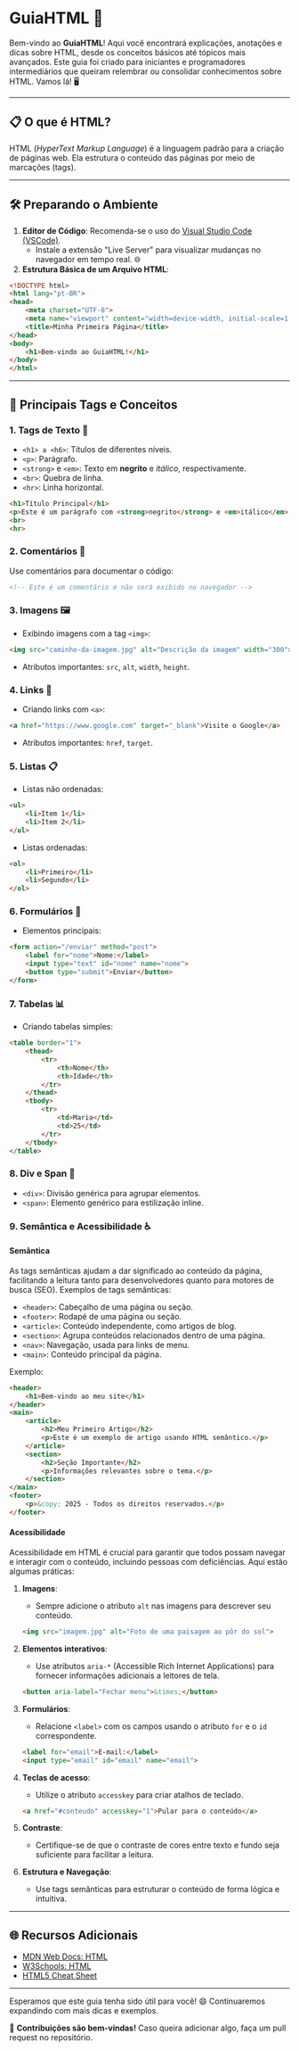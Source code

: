 # GuiaHTML 🚀

Bem-vindo ao **GuiaHTML**! Aqui você encontrará explicações, anotações e dicas sobre HTML, desde os conceitos básicos até tópicos mais avançados. Este guia foi criado para iniciantes e programadores intermediários que queiram relembrar ou consolidar conhecimentos sobre HTML. Vamos lá! 🖥️

---

## 📋 O que é HTML?
HTML (*HyperText Markup Language*) é a linguagem padrão para a criação de páginas web. Ela estrutura o conteúdo das páginas por meio de marcações (tags).

---

## 🛠️ Preparando o Ambiente
1. **Editor de Código**: Recomenda-se o uso do [Visual Studio Code (VSCode)](https://code.visualstudio.com/).
   - Instale a extensão "Live Server" para visualizar mudanças no navegador em tempo real. 🌐
2. **Estrutura Básica de um Arquivo HTML**:
```html
<!DOCTYPE html>
<html lang="pt-BR">
<head>
    <meta charset="UTF-8">
    <meta name="viewport" content="width=device-width, initial-scale=1.0">
    <title>Minha Primeira Página</title>
</head>
<body>
    <h1>Bem-vindo ao GuiaHTML!</h1>
</body>
</html>
```
---

## 📖 Principais Tags e Conceitos

### 1. **Tags de Texto** 📝
- `<h1> a <h6>`: Títulos de diferentes níveis.
- `<p>`: Parágrafo.
- `<strong>` e `<em>`: Texto em **negrito** e *itálico*, respectivamente.
- `<br>`: Quebra de linha.
- `<hr>`: Linha horizontal.

```html
<h1>Título Principal</h1>
<p>Este é um parágrafo com <strong>negrito</strong> e <em>itálico</em>.</p>
<br>
<hr>
```

### 2. **Comentários** 💬
Use comentários para documentar o código:
```html
<!-- Este é um comentário e não será exibido no navegador -->
```

### 3. **Imagens** 🖼️
- Exibindo imagens com a tag `<img>`:
```html
<img src="caminho-da-imagem.jpg" alt="Descrição da imagem" width="300">
```
  - Atributos importantes: `src`, `alt`, `width`, `height`.

### 4. **Links** 🔗
- Criando links com `<a>`:
```html
<a href="https://www.google.com" target="_blank">Visite o Google</a>
```
  - Atributos importantes: `href`, `target`.

### 5. **Listas** 📋
- Listas não ordenadas:
```html
<ul>
    <li>Item 1</li>
    <li>Item 2</li>
</ul>
```
- Listas ordenadas:
```html
<ol>
    <li>Primeiro</li>
    <li>Segundo</li>
</ol>
```

### 6. **Formulários** 📑
- Elementos principais:
```html
<form action="/enviar" method="post">
    <label for="nome">Nome:</label>
    <input type="text" id="nome" name="nome">
    <button type="submit">Enviar</button>
</form>
```

### 7. **Tabelas** 📊
- Criando tabelas simples:
```html
<table border="1">
    <thead>
        <tr>
            <th>Nome</th>
            <th>Idade</th>
        </tr>
    </thead>
    <tbody>
        <tr>
            <td>Maria</td>
            <td>25</td>
        </tr>
    </tbody>
</table>
```

### 8. **Div e Span** 🧩
- `<div>`: Divisão genérica para agrupar elementos.
- `<span>`: Elemento genérico para estilização inline.

### 9. **Semântica e Acessibilidade** ♿

#### Semântica
As tags semânticas ajudam a dar significado ao conteúdo da página, facilitando a leitura tanto para desenvolvedores quanto para motores de busca (SEO). Exemplos de tags semânticas:
- `<header>`: Cabeçalho de uma página ou seção.
- `<footer>`: Rodapé de uma página ou seção.
- `<article>`: Conteúdo independente, como artigos de blog.
- `<section>`: Agrupa conteúdos relacionados dentro de uma página.
- `<nav>`: Navegação, usada para links de menu.
- `<main>`: Conteúdo principal da página.

Exemplo:
```html
<header>
    <h1>Bem-vindo ao meu site</h1>
</header>
<main>
    <article>
        <h2>Meu Primeiro Artigo</h2>
        <p>Este é um exemplo de artigo usando HTML semântico.</p>
    </article>
    <section>
        <h2>Seção Importante</h2>
        <p>Informações relevantes sobre o tema.</p>
    </section>
</main>
<footer>
    <p>&copy; 2025 - Todos os direitos reservados.</p>
</footer>
```

#### Acessibilidade
Acessibilidade em HTML é crucial para garantir que todos possam navegar e interagir com o conteúdo, incluindo pessoas com deficiências. Aqui estão algumas práticas:

1. **Imagens**:
   - Sempre adicione o atributo `alt` nas imagens para descrever seu conteúdo.
   ```html
   <img src="imagem.jpg" alt="Foto de uma paisagem ao pôr do sol">
   ```

2. **Elementos interativos**:
   - Use atributos `aria-*` (Accessible Rich Internet Applications) para fornecer informações adicionais a leitores de tela.
   ```html
   <button aria-label="Fechar menu">&times;</button>
   ```

3. **Formulários**:
   - Relacione `<label>` com os campos usando o atributo `for` e o `id` correspondente.
   ```html
   <label for="email">E-mail:</label>
   <input type="email" id="email" name="email">
   ```

4. **Teclas de acesso**:
   - Utilize o atributo `accesskey` para criar atalhos de teclado.
   ```html
   <a href="#conteudo" accesskey="1">Pular para o conteúdo</a>
   ```

5. **Contraste**:
   - Certifique-se de que o contraste de cores entre texto e fundo seja suficiente para facilitar a leitura.

6. **Estrutura e Navegação**:
   - Use tags semânticas para estruturar o conteúdo de forma lógica e intuitiva.

---

## 🌐 Recursos Adicionais
- [MDN Web Docs: HTML](https://developer.mozilla.org/pt-BR/docs/Web/HTML)
- [W3Schools: HTML](https://www.w3schools.com/html/)
- [HTML5 Cheat Sheet](https://htmlcheatsheet.com/)

---

Esperamos que este guia tenha sido útil para você! 😄 Continuaremos expandindo com mais dicas e exemplos.

🎯 **Contribuições são bem-vindas!** Caso queira adicionar algo, faça um pull request no repositório.
